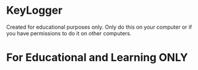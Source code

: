 # KeyLogger
Created for educational purposes only. Only do this on your computer or if you have permissions to do it on other computers.
# For Educational and Learning ONLY
